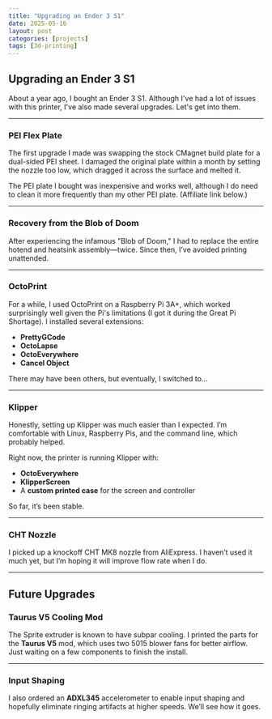 ```yaml
---
title: "Upgrading an Ender 3 S1"
date: 2025-05-16
layout: post
categories: [projects]
tags: [3d-printing]
---
```


## Upgrading an Ender 3 S1

About a year ago, I bought an Ender 3 S1. Although I've had a lot of issues with this printer, I've also made several upgrades. Let's get into them.

---

### PEI Flex Plate

The first upgrade I made was swapping the stock CMagnet build plate for a dual-sided PEI sheet. I damaged the original plate within a month by setting the nozzle too low, which dragged it across the surface and melted it.

The PEI plate I bought was inexpensive and works well, although I do need to clean it more frequently than my other PEI plate. (Affiliate link below.)

---

### Recovery from the Blob of Doom

After experiencing the infamous "Blob of Doom," I had to replace the entire hotend and heatsink assembly—twice. Since then, I’ve avoided printing unattended.

---

### OctoPrint

For a while, I used OctoPrint on a Raspberry Pi 3A+, which worked surprisingly well given the Pi's limitations (I got it during the Great Pi Shortage). I installed several extensions:
- **PrettyGCode**
- **OctoLapse**
- **OctoEverywhere**
- **Cancel Object**

There may have been others, but eventually, I switched to...

---

### Klipper

Honestly, setting up Klipper was much easier than I expected. I’m comfortable with Linux, Raspberry Pis, and the command line, which probably helped.

Right now, the printer is running Klipper with:
- **OctoEverywhere**
- **KlipperScreen**
- A **custom printed case** for the screen and controller

So far, it’s been stable.

---

### CHT Nozzle

I picked up a knockoff CHT MK8 nozzle from AliExpress. I haven’t used it much yet, but I’m hoping it will improve flow rate when I do.

---

## Future Upgrades

### Taurus V5 Cooling Mod

The Sprite extruder is known to have subpar cooling. I printed the parts for the **Taurus V5** mod, which uses two 5015 blower fans for better airflow. Just waiting on a few components to finish the install.

---

### Input Shaping

I also ordered an **ADXL345** accelerometer to enable input shaping and hopefully eliminate ringing artifacts at higher speeds. We’ll see how it goes.

